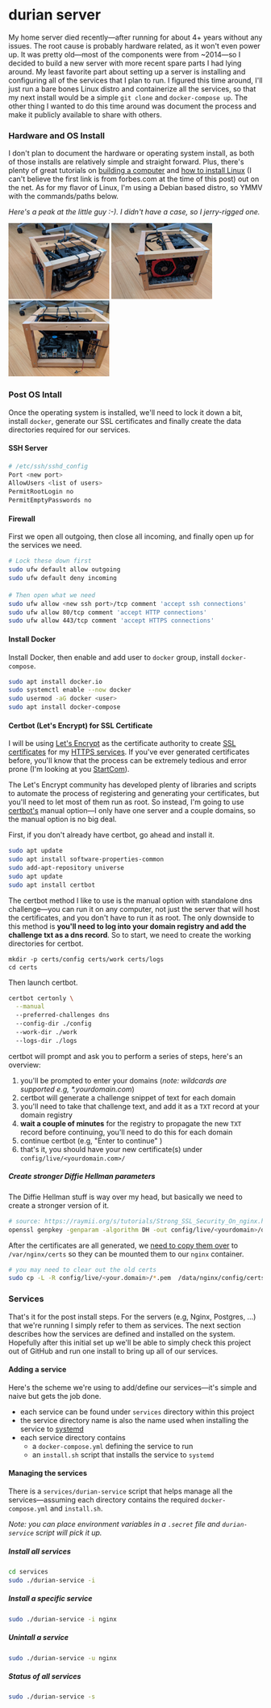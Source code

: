 # durian server

My home server died recently&mdash;after running for about 4+ years without any issues. The root cause is probably hardware related, as it won't even power up. It was pretty old&mdash;most of the components were from ~2014&mdash;so I decided to build a new server with more recent spare parts I had lying around. My least favorite part about setting up a server is installing and configuring all of the services that I plan to run. I figured this time around, I'll just run a bare bones Linux distro and containerize all the services, so that my next install would be a simple `git clone` and `docker-compose up`. The other thing I wanted to do this time around was document the process and make it publicly available to share with others.

### Hardware and OS Install 

I don't plan to document the hardware or operating system install, as both of those installs are relatively simple and straight forward. Plus, there's plenty of great tutorials on [building a computer](https://www.google.com/search?q=building+a+server+hardware) and [how to install Linux](https://www.google.com/search?q=install+linux+tutorial) (I can't believe the first link is from forbes.com at the time of this post) out on the net. As for my flavor of Linux, I'm using a Debian based distro, so YMMV with the commands/paths below.

_Here's a peak at the little guy :-). I didn't have a case, so I jerry-rigged one._

<img src="images/IMG_20200514_161609.jpg" width="200"/> <img src="images/IMG_20200514_161618.jpg" width="200"/> <img src="images/IMG_20200514_161626.jpg" width="200"/>


### Post OS Intall

Once the operating system is installed, we'll need to lock it down a bit, install `docker`, generate our SSL certificates and finally create the data directories required for our services.

#### SSH Server

```bash
# /etc/ssh/sshd_config
Port <new port>
AllowUsers <list of users>
PermitRootLogin no
PermitEmptyPasswords no
```

#### Firewall

First we open all outgoing, then close all incoming, and finally open up for the services we need.

```bash
# Lock these down first
sudo ufw default allow outgoing
sudo ufw default deny incoming

# Then open what we need
sudo ufw allow <new ssh port>/tcp comment 'accept ssh connections'
sudo ufw allow 80/tcp comment 'accept HTTP connections'
sudo ufw allow 443/tcp comment 'accept HTTPS connections'
```

#### Install Docker

Install Docker, then enable and add user to `docker` group, install `docker-compose`.

```bash
sudo apt install docker.io
sudo systemctl enable --now docker
sudo usermod -aG docker <user>
sudo apt install docker-compose
```

#### Certbot (Let's Encrypt) for SSL Certificate

I will be using [Let's Encrypt](https://letsencrypt.org/) as the certificate authority to create [SSL certificates](https://en.wikipedia.org/wiki/Public_key_certificate) for my [HTTPS services](https://en.wikipedia.org/wiki/HTTPS). If you've ever generated certificates before, you'll know that the process can be extremely tedious and error prone (I'm looking at you [StartCom](https://en.wikipedia.org/wiki/StartCom)). 

The Let's Encrypt community has developed plenty of libraries and scripts to automate the process of registering and generating your certificates, but you'll need to let most of them run as root. So instead, I'm going to use [certbot's](https://certbot.eff.org/) manual option&mdash;I only have one server and a couple domains, so the manual option is no big deal. 

First, if you don't already have certbot, go ahead and install it.

```bash
sudo apt update
sudo apt install software-properties-common
sudo add-apt-repository universe
sudo apt update
sudo apt install certbot
```

The certbot method I like to use is the manual option with standalone dns challenge&mdash;you can run it on any computer, not just the server that will host the certificates, and you don't have to run it as root. The only downside to this method is __you'll need to log into your domain registry and add the challenge txt as a dns record__. So to start, we need to create the working directories for certbot.

```
mkdir -p certs/config certs/work certs/logs
cd certs
```

Then launch certbot.

```bash
certbot certonly \
  --manual 
  --preferred-challenges dns 
  --config-dir ./config 
  --work-dir ./work 
  --logs-dir ./logs
```

certbot will prompt and ask you to perform a series of steps, here's an overview:

1) you'll be prompted to enter your domains (_note: wildcards are supported e.g, *.yourdomain.com_)
1) certbot will generate a challenge snippet of text for each domain
1) you'll need to take that challenge text, and add it as a `TXT` record at your domain registry
1) **wait a couple of minutes** for the registry to propagate the new `TXT` record before continuing, you'll need to do this for each domain
1) continue certbot (e.g, "Enter to continue" )
1) that's it, you should have your new certificate(s) under `config/live/<yourdomain.com>/`

##### Create stronger Diffie Hellman parameters
The Diffie Hellman stuff is way over my head, but basically we need to create a stronger version of it.

```bash
# source: https://raymii.org/s/tutorials/Strong_SSL_Security_On_nginx.html#toc_5
openssl genpkey -genparam -algorithm DH -out config/live/<yourdomain>/dhparam4096.pem -pkeyopt dh_paramgen_prime_len:4096
```

After the certificates are all generated, we [need to copy them over](services/nginx#prerequisites) to `/var/nginx/certs` so they can be mounted them to our `nginx` container.

```bash
# you may need to clear out the old certs
sudo cp -L -R config/live/<your.domain>/*.pem  /data/nginx/config/certs/
```

### Services

That's it for the post install steps. For the servers (e.g, Nginx, Postgres, ...) that we're running I simply refer to them as services. The next section describes how the services are defined and installed on the system. Hopefully after this initial set up we'll be able to simply check this project out of GitHub and run one install to bring up all of our services.

#### Adding a service

Here's the scheme we're using to add/define our services&mdash;it's simple and naive but gets the job done.

* each service can be found under `services` directory within this project
* the service directory name is also the name used when installing the service to [systemd](https://en.wikipedia.org/wiki/Systemd)
* each service directory contains 
  - a `docker-compose.yml` defining the service to run 
  - an `install.sh` script that installs the service to `systemd`

#### Managing the services

There is a `services/durian-service` script that helps manage all the services&mdash;assuming each directory contains the required `docker-compose.yml` and `install.sh`.

_Note: you can place environment variables in a `.secret` file and `durian-service` script will pick it up._

##### Install all services

```bash
cd services
sudo ./durian-service -i
```

##### Install a specific service

```bash
sudo ./durian-service -i nginx
```

##### Unintall a service

```bash
sudo ./durian-service -u nginx
```

##### Status of all services

```bash
sudo ./durian-service -s
```
